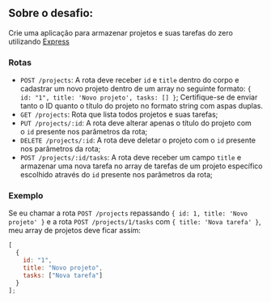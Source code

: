 ## ****Sobre o desafio:****

Crie uma aplicação para armazenar projetos e suas tarefas do zero utilizando [Express](https://expressjs.com/pt-br/)

### **Rotas**

- `POST /projects`: A rota deve receber `id` e `title` dentro do corpo e cadastrar um novo projeto dentro de um array no seguinte formato: `{ id: "1", title: 'Novo projeto', tasks: [] }`; Certifique-se de enviar tanto o ID quanto o título do projeto no formato string com aspas duplas.
- `GET /projects`: Rota que lista todos projetos e suas tarefas;
- `PUT /projects/:id`: A rota deve alterar apenas o título do projeto com o `id` presente nos parâmetros da rota;
- `DELETE /projects/:id`: A rota deve deletar o projeto com o `id` presente nos parâmetros da rota;
- `POST /projects/:id/tasks`: A rota deve receber um campo `title` e armazenar uma nova tarefa no array de tarefas de um projeto específico escolhido através do `id` presente nos parâmetros da rota;

### **Exemplo**

Se eu chamar a rota `POST /projects` repassando `{ id: 1, title: 'Novo projeto' }` e a rota `POST /projects/1/tasks` com `{ title: 'Nova tarefa' }`, meu array de projetos deve ficar assim:

```jsx
[
  {
    id: "1",
    title: "Novo projeto",
    tasks: ["Nova tarefa"]
  }
];
```
